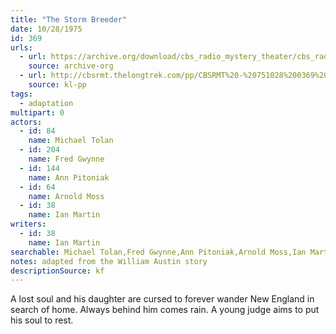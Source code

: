 ```yaml
---
title: "The Storm Breeder"
date: 10/28/1975
id: 369
urls: 
  - url: https://archive.org/download/cbs_radio_mystery_theater/cbs_radio_mystery_theater-0351-0400.zip/cbs_radio_mystery_theater-0351-0400%2Fcbsrmt_0369_the_storm_breeder.mp3
    source: archive-org
  - url: http://cbsrmt.thelongtrek.com/pp/CBSRMT%20-%20751028%200369%20The%20Storm%20Breeder_pp.mp3
    source: kl-pp
tags: 
  - adaptation
multipart: 0
actors:  
  - id: 84
    name: Michael Tolan  
  - id: 204
    name: Fred Gwynne  
  - id: 144
    name: Ann Pitoniak  
  - id: 64
    name: Arnold Moss  
  - id: 38
    name: Ian Martin
writers:  
  - id: 38
    name: Ian Martin
searchable: Michael Tolan,Fred Gwynne,Ann Pitoniak,Arnold Moss,Ian Martin Ian Martin
notes: adapted from the William Austin story
descriptionSource: kf
---
```

A lost soul and his daughter are cursed to forever wander New England in search of home. Always behind him comes rain. A young judge aims to put his soul to rest.